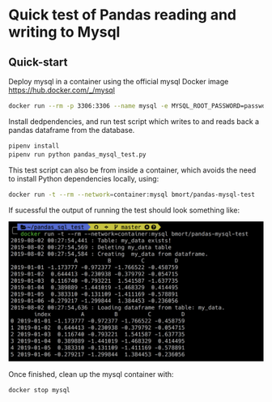 # Quick test of Pandas reading and writing to Mysql

## Quick-start

Deploy mysql in a container using the official mysql Docker image
<https://hub.docker.com/_/mysql> 

```bash
docker run --rm -p 3306:3306 --name mysql -e MYSQL_ROOT_PASSWORD=passwd -d mysql
```

Install dedpendencies, and run test script which writes to and reads back a pandas dataframe from the database.

```bash
pipenv install
pipenv run python pandas_mysql_test.py
```

This test script can also be from inside a container, which avoids the need to install Python dependencies locally, using:

```bash
docker run -t --rm --network=container:mysql bmort/pandas-mysql-test
```

If sucessful the output of running the test should look something like:

![Examlple output](https://raw.githubusercontent.com/bmort/pandas_sql_test/master/Screenshot%202019-08-02%20at%2002.16.15.png "")

Once finished, clean up the mysql container with:

```bash
docker stop mysql
```
